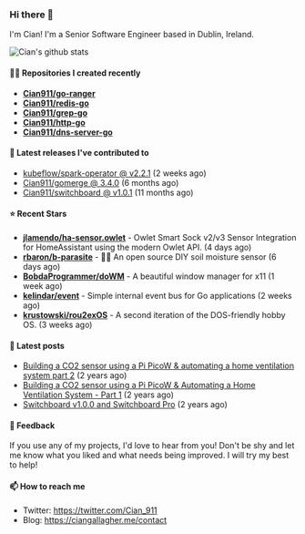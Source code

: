 ### Hi there 👋

I'm Cian! I'm a Senior Software Engineer based in Dublin, Ireland.

![Cian's github stats](https://github-readme-stats.vercel.app/api?username=CIan911&theme=dracula&show_icons=true)

#### 👨‍💻 Repositories I created recently
- **[Cian911/go-ranger](https://github.com/Cian911/go-ranger)**
- **[Cian911/redis-go](https://github.com/Cian911/redis-go)**
- **[Cian911/grep-go](https://github.com/Cian911/grep-go)**
- **[Cian911/http-go](https://github.com/Cian911/http-go)**
- **[Cian911/dns-server-go](https://github.com/Cian911/dns-server-go)**

#### 🚀 Latest releases I've contributed to


- [kubeflow/spark-operator @ v2.2.1](https://github.com/kubeflow/spark-operator/releases/tag/v2.2.1) (2 weeks ago)
- [Cian911/gomerge @ 3.4.0](https://github.com/Cian911/gomerge/releases/tag/3.4.0) (6 months ago)
- [Cian911/switchboard @ v1.0.1](https://github.com/Cian911/switchboard/releases/tag/v1.0.1) (11 months ago)

#### ⭐ Recent Stars


- **[jlamendo/ha-sensor.owlet](https://github.com/jlamendo/ha-sensor.owlet)** - Owlet Smart Sock v2/v3 Sensor Integration for HomeAssistant using the modern Owlet API. (4 days ago)
- **[rbaron/b-parasite](https://github.com/rbaron/b-parasite)** - 🌱💧 An open source DIY soil moisture sensor (6 days ago)
- **[BobdaProgrammer/doWM](https://github.com/BobdaProgrammer/doWM)** - A beautiful window manager for x11 (1 week ago)
- **[kelindar/event](https://github.com/kelindar/event)** - Simple internal event bus for Go applications (2 weeks ago)
- **[krustowski/rou2exOS](https://github.com/krustowski/rou2exOS)** - A second iteration of the DOS-friendly hobby OS. (3 weeks ago)

#### 📄 Latest posts
- [Building a CO2 sensor using a Pi PicoW &amp; automating a home ventilation system part 2](https://ciangallagher.me/2023/11/27/Co2-sensor-using-tiny-go-part-2/) (2 years ago)
- [Building a CO2 sensor using a Pi PicoW &amp; Automating a Home Ventilation System - Part 1](https://ciangallagher.me/2023/11/04/custom-co2-sensor-using-using-pi-picow/) (2 years ago)
- [Switchboard v1.0.0 and Switchboard Pro](https://ciangallagher.me/2022/09/17/Switchboard-v1-and-pro/) (2 years ago)

#### 💬 Feedback

If you use any of my projects, I'd love to hear from you! Don't be shy and let me know what you liked
and what needs being improved. I will try my best to help!

#### 📫 How to reach me

- Twitter: https://twitter.com/Cian_911
- Blog: https://ciangallagher.me/contact
